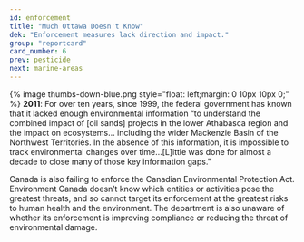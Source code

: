 ```yaml
---
id: enforcement
title: "Much Ottawa Doesn't Know"
dek: "Enforcement measures lack direction and impact."
group: "reportcard"
card_number: 6
prev: pesticide
next: marine-areas
---
```

{% image thumbs-down-blue.png style="float: left;margin: 0 10px 10px 0;" %}
**2011**: For over ten years, since 1999, the federal government has known that it lacked enough environmental information “to understand the combined impact of [oil sands] projects in the lower Athabasca region and the impact on ecosystems… including the wider Mackenzie Basin of the Northwest Territories. In the absence of this information, it is impossible to track environmental changes over time…[L]ittle was done for almost a decade to close many of those key information gaps."

Canada is also failing to enforce the Canadian Environmental Protection Act. Environment Canada doesn’t know which entities or activities pose the greatest threats, and so cannot target its enforcement at the greatest risks to human health and the environment. The department is also unaware of whether its enforcement is improving compliance or reducing the threat of environmental damage.
